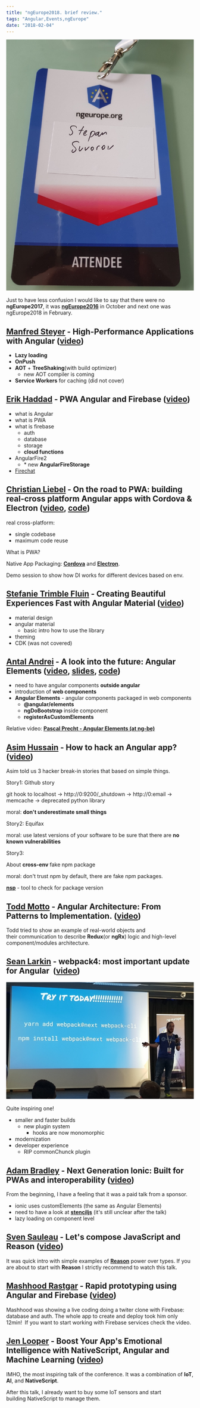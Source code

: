 ```yaml
---
title: "ngEurope2018. brief review."
tags: "Angular,Events,ngEurope"
date: "2018-02-04"
---
```


![](images/2018-02-04-15.49.03.jpg)

Just to have less confusion I would like to say that there were no **ngEurope2017**, it was [**ngEurope2016**](http://stepansuvorov.com/blog/2016/10/ngeurope-2016-brief-review/) in October and next one was ngEurope2018 in February.

## [Manfred Steyer](https://twitter.com/ManfredSteyer) - High-Performance Applications with Angular ([video](https://www.youtube.com/watch?v=oOnKcPpqOxs))

- **Lazy loading**
- **OnPush**
- **AOT** + **TreeShaking**(with build optimizer)
    - new AOT compiler is coming
- **Service Workers** for caching (did not cover)

## [Erik Haddad](https://twitter.com/erikhaddad) - PWA Angular and Firebase ([video](https://www.youtube.com/watch?v=aTMTjusHv9o))

- what is Angular
- what is PWA
- what is firebase
    - auth
    - database
    - storage
    - **cloud functions**
- AngularFire2
    - \* new **AngularFireStorage**
- [Firechat](https://firechat.social/messages/room/STv3iJ4SEVx1A6Fkx58O)

## [Christian Liebel](https://twitter.com/chris_liebel) - On the road to PWA: building real-cross platform Angular apps with Cordova & Electron ([video](https://www.youtube.com/watch?v=OcC-RJ1-joo), [code](https://github.com/thinktecture/ngeurope-2018-xplatform))

real cross-platform:

- single codebase
- maximum code reuse

What is PWA?

Native App Packaging: **[Cordova](https://cordova.apache.org/)** and **[Electron](https://electronjs.org/)**.

Demo session to show how DI works for different devices based on env.

## [Stefanie Trimble Fluin](https://twitter.com/stefaniefluin) - Creating Beautiful Experiences Fast with Angular Material ([video](https://www.youtube.com/watch?v=g9zuLHHT2Z4&t=3s))

- material design
- angular material
    - basic intro how to use the library
- theming
- CDK (was not covered)

## [Antal Andrei](https://twitter.com/andrei_antal) - A look into the future: Angular Elements ([video](https://www.youtube.com/watch?v=-pS8M_RBf84), [slides](http://slides.com/andreiantal/ng-europe_angular-elements), [code](https://github.com/andrei-antal/AngularElementsDemo))

- need to have angular components **outside angular**
- introduction of **web components**
- **Angular Elements** - angular components packaged in web components
    - **@angular/elements**
    - **ngDoBootstrap** inside component
    - **registerAsCustomElements**

Relative video: **[Pascal Precht - Angular Elements (at ng-be)](https://www.youtube.com/watch?v=Hi2lRWUDuHA)**

## [Asim Hussain](https://twitter.com/jawache) - How to hack an Angular app? ([video](https://www.youtube.com/watch?v=2WhlK-GXQLM))

Asim told us 3 hacker break-in stories that based on simple things.

Story1: Github story

git hook to localhost -> http://0:9200/\_shutdown -> http://0:email -> memcache -> deprecated python library

moral: **don't underestimate small things**

Story2: Equifax

moral: use latest versions of your software to be sure that there are **no known vulnerabilities**

Story3:

About **cross-env** fake npm package

moral: don't trust npm by default, there are fake npm packages.

[**nsp**](https://www.npmjs.com/package/nsp) - tool to check for package version

## [Todd Motto](https://twitter.com/toddmotto) - Angular Architecture: From Patterns to Implementation. ([video](https://www.youtube.com/watch?v=CbZ14jSrFZs))

Todd tried to show an example of real-world objects and their communication to describe **Redux**(or **ngRx**) logic and high-level component/modules architecture.

## [Sean Larkin](https://twitter.com/thelarkinn) - webpack4: most important update for Angular  ([video](https://www.youtube.com/watch?v=NbJonysf45Q))

![](images/2018-02-02-15.57.19.jpg)

Quite inspiring one!

- smaller and faster builds
    - new plugin system
        - hooks are now monomorphic
- modernization
- developer experience
    - RIP commonChunck plugin

## [Adam Bradley](https://twitter.com/adamdbradley) - Next Generation Ionic: Built for PWAs and interoperability ([video](https://www.youtube.com/watch?v=v15N8Ztp6Hs))

From the beginning, I have a feeling that it was a paid talk from a sponsor.

- ionic uses customElements (the same as Angular Elements)
- need to have a look at **[stenciljs](https://stenciljs.com/)** (it's still unclear after the talk)
- lazy loading on component level

## [Sven Sauleau](https://twitter.com/svensauleau) - Let's compose JavaScript and Reason ([video](https://www.youtube.com/watch?v=wN2gKbZl9I4))

It was quick intro with simple examples of [**Reason**](https://reasonml.github.io/) power over types. If you are about to start with **Reason** I strictly recommend to watch this talk.

## [Mashhood Rastgar](https://twitter.com/mashhoodr) - Rapid prototyping using Angular and Firebase ([video](https://www.youtube.com/watch?v=9ienVyg2Vnk))

Mashhood was showing a live coding doing a twiter clone with Firebase: database and auth. The whole app to create and deploy took him only 12min!  If you want to start working with Firebase services check the video.

## [Jen Looper](https://twitter.com/jenlooper) - Boost Your App's Emotional Intelligence with NativeScript, Angular and Machine Learning ([video](https://www.youtube.com/watch?v=We-yohLeSUY))

IMHO, the most inspiring talk of the conference. It was a combination of **IoT**, **AI**, and **NativeScript**.

After this talk, I already want to buy some IoT sensors and start building NativeScript to manage them.
